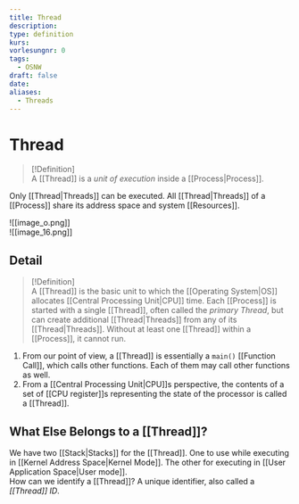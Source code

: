 ```yaml
---
title: Thread
description: 
type: definition
kurs: 
vorlesungnr: 0
tags:
  - OSNW
draft: false
date: 
aliases:
  - Threads
---
```


# Thread

> [!Definition]  
> A [[Thread]] is a *unit of execution* inside a [[Process|Process]].

Only [[Thread|Threads]] can be executed. All [[Thread|Threads]] of a [[Process]] share its address space and system [[Resources]]. 

![[image_o.png]]  
![[image_16.png]]

## Detail

> [!Definition]  
> A [[Thread]] is the basic unit to which the [[Operating System|OS]] allocates [[Central Processing Unit|CPU]] time. Each [[Process]] is started with a single [[Thread]], often called the *primary Thread*, but can create additional [[Thread|Threads]] from any of its [[Thread|Threads]]. Without at least one [[Thread]] within a [[Process]], it cannot run.

1. From our point of view, a [[Thread]] is essentially a `main()` [[Function Call]], which calls other functions. Each of them may call other functions as well. 
2. From a [[Central Processing Unit|CPU]]s perspective, the contents of a set of [[CPU register]]s representing the state of the processor is called a [[Thread]]. 

## What Else Belongs to a [[Thread]]?

We have two [[Stack|Stacks]] for the [[Thread]]. One to use while executing in [[Kernel Address Space|Kernel Mode]]. The other for executing in [[User Application Space|User mode]].  
How can we identify a [[Thread]]? A unique identifier, also called a *[[Thread]] ID*.